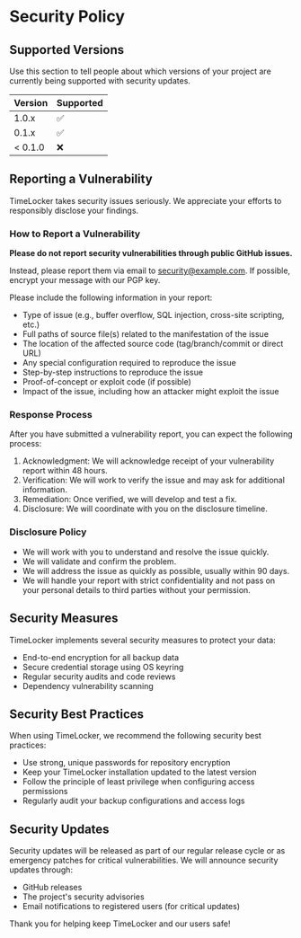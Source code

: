 # Security Policy

## Supported Versions

Use this section to tell people about which versions of your project are currently being supported with security updates.

| Version | Supported          |
| ------- | ------------------ |
| 1.0.x   | :white_check_mark: |
| 0.1.x   | :white_check_mark: |
| < 0.1.0 | :x:                |

## Reporting a Vulnerability

TimeLocker takes security issues seriously. We appreciate your efforts to responsibly disclose your findings.

### How to Report a Vulnerability

**Please do not report security vulnerabilities through public GitHub issues.**

Instead, please report them via email to [security@example.com](mailto:security@example.com). If possible, encrypt your message with our PGP key.

Please include the following information in your report:

- Type of issue (e.g., buffer overflow, SQL injection, cross-site scripting, etc.)
- Full paths of source file(s) related to the manifestation of the issue
- The location of the affected source code (tag/branch/commit or direct URL)
- Any special configuration required to reproduce the issue
- Step-by-step instructions to reproduce the issue
- Proof-of-concept or exploit code (if possible)
- Impact of the issue, including how an attacker might exploit the issue

### Response Process

After you have submitted a vulnerability report, you can expect the following process:

1. Acknowledgment: We will acknowledge receipt of your vulnerability report within 48 hours.
2. Verification: We will work to verify the issue and may ask for additional information.
3. Remediation: Once verified, we will develop and test a fix.
4. Disclosure: We will coordinate with you on the disclosure timeline.

### Disclosure Policy

- We will work with you to understand and resolve the issue quickly.
- We will validate and confirm the problem.
- We will address the issue as quickly as possible, usually within 90 days.
- We will handle your report with strict confidentiality and not pass on your personal details to third parties without your permission.

## Security Measures

TimeLocker implements several security measures to protect your data:

- End-to-end encryption for all backup data
- Secure credential storage using OS keyring
- Regular security audits and code reviews
- Dependency vulnerability scanning

## Security Best Practices

When using TimeLocker, we recommend the following security best practices:

- Use strong, unique passwords for repository encryption
- Keep your TimeLocker installation updated to the latest version
- Follow the principle of least privilege when configuring access permissions
- Regularly audit your backup configurations and access logs

## Security Updates

Security updates will be released as part of our regular release cycle or as emergency patches for critical vulnerabilities. We will announce security updates through:

- GitHub releases
- The project's security advisories
- Email notifications to registered users (for critical updates)

Thank you for helping keep TimeLocker and our users safe!